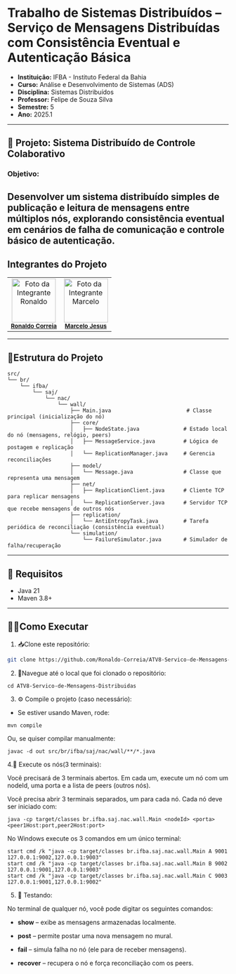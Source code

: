 # Trabalho de Sistemas Distribuídos – Serviço de Mensagens Distribuídas com Consistência Eventual e Autenticação Básica 
- **Instituição:** IFBA - Instituto Federal da Bahia
- **Curso:** Análise e Desenvolvimento de Sistemas (ADS)
- **Disciplina:** Sistemas Distribuídos
- **Professor:** Felipe de Souza Silva
- **Semestre:** 5
- **Ano:** 2025.1

---
## 📌 Projeto: Sistema Distribuído de Controle Colaborativo

### Objetivo:
Desenvolver um sistema distribuído simples de publicação e leitura de mensagens entre múltiplos nós, explorando consistência eventual em cenários de falha de comunicação e controle básico de autenticação. 
---
## Integrantes do Projeto

<table>
  <tr>
    <td align="center">
      <img src="https://avatars.githubusercontent.com/u/129338943?v=4" width="100px;" alt="Foto da Integrante Ronaldo"/><br />
      <sub><b><a href="https://github.com/Ronaldo-Correia">Ronaldo Correia</a></b></sub>
    </td>
    <td align="center">
      <img src="https://avatars.githubusercontent.com/u/114780494?v=4" width="100px;" alt="Foto da Integrante Marcelo"/><br />
      <sub><b><a href="https://github.com/marceloteclas">Marcelo Jesus</a></b></sub>
    </td>
  </tr>
</table>

---

## 📁Estrutura do Projeto
```
src/
└── br/
    └── ifba/
        └── saj/
            └── nac/
                └── wall/
                    ├── Main.java                        # Classe principal (inicialização do nó)
                    ├── core/
                    │   ├── NodeState.java              # Estado local do nó (mensagens, relógio, peers)
                    │   ├── MessageService.java         # Lógica de postagem e replicação
                    │   └── ReplicationManager.java     # Gerencia reconciliações
                    ├── model/
                    │   └── Message.java                # Classe que representa uma mensagem
                    ├── net/
                    │   ├── ReplicationClient.java      # Cliente TCP para replicar mensagens
                    │   └── ReplicationServer.java      # Servidor TCP que recebe mensagens de outros nós
                    ├── replication/
                    │   └── AntiEntropyTask.java        # Tarefa periódica de reconciliação (consistência eventual)
                    └── simulation/
                        └── FailureSimulator.java       # Simulador de falha/recuperação

```

---
## 🚀 Requisitos

- Java 21
- Maven 3.8+

---

## 👨‍💻Como Executar
1. 📥Clone este repositório:
```bash
git clone https://github.com/Ronaldo-Correia/ATV8-Servico-de-Mensagens-Distribuidas.git
```
2.  📁Navegue até o local que foi clonado o repositório:
```
cd ATV8-Servico-de-Mensagens-Distribuidas
```
3. ⚙️ Compile o projeto (caso necessário):

- Se estiver usando Maven, rode:
```
mvn compile
```
Ou, se quiser compilar manualmente:
```
javac -d out src/br/ifba/saj/nac/wall/**/*.java
```
4.🚦 Execute os nós(3 terminais):

Você precisará de 3 terminais abertos. Em cada um, execute um nó com um nodeId, uma porta e a lista de peers (outros nós).

Você precisa abrir 3 terminais separados, um para cada nó.
Cada nó deve ser iniciado com:
```
java -cp target/classes br.ifba.saj.nac.wall.Main <nodeId> <porta> <peer1Host:port,peer2Host:port>
```

No Windows execute os 3 comandos em um único terminal:
```
start cmd /k "java -cp target/classes br.ifba.saj.nac.wall.Main A 9001 127.0.0.1:9002,127.0.0.1:9003"
start cmd /k "java -cp target/classes br.ifba.saj.nac.wall.Main B 9002 127.0.0.1:9001,127.0.0.1:9003"
start cmd /k "java -cp target/classes br.ifba.saj.nac.wall.Main C 9003 127.0.0.1:9001,127.0.0.1:9002"
```
5. 🧪 Testando:

No terminal de qualquer nó, você pode digitar os seguintes comandos:

- **show** – exibe as mensagens armazenadas localmente.

- **post** – permite postar uma nova mensagem no mural.

- **fail** – simula falha no nó (ele para de receber mensagens).

- **recover** – recupera o nó e força reconciliação com os peers.